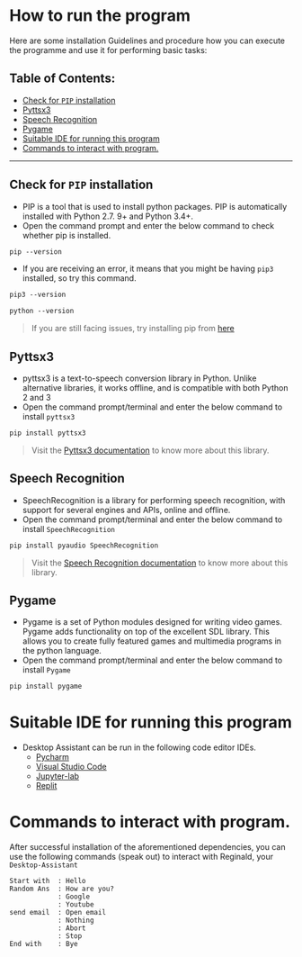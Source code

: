 # How to run the program

Here are some installation Guidelines and procedure how you can execute the programme and use it for performing basic tasks:

## Table of Contents:

- [Check for `PIP` installation](#check-for-pip-installation)
- [Pyttsx3](#pyttsx3)
- [Speech Recognition](#speech-recognition)
- [Pygame <br>](#pygame-)
- [Suitable IDE for running this program](#suitable-ide-for-running-this-program)
- [Commands to interact with program.](#commands-to-interact-with-program)

---

## Check for `PIP` installation

- PIP is a tool that is used to install python packages. PIP is automatically installed with Python 2.7. 9+ and Python 3.4+.
- Open the command prompt and enter the below command to check whether pip is installed.

```md
pip --version
```

- If you are receiving an error, it means that you might be having `pip3` installed, so try this command.

```md
pip3 --version
```

```md
python --version
```

> If you are still facing issues, try installing pip from [here](https://github.com/pypa/pip#readme)

## Pyttsx3

<!-- Pyttsx3 -->

- pyttsx3 is a text-to-speech conversion library in Python. Unlike alternative libraries, it works offline, and is compatible with both Python 2 and 3
- Open the command prompt/terminal and enter the below command to install `pyttsx3`

```md
pip install pyttsx3
```

> Visit the [Pyttsx3 documentation](https://pypi.org/project/pyttsx3/) to know more about this library.

## Speech Recognition

- SpeechRecognition is a library for performing speech recognition, with support for several engines and APIs, online and offline.
- Open the command prompt/terminal and enter the below command to install `SpeechRecognition`

```md
pip install pyaudio SpeechRecognition
```

> Visit the [Speech Recognition documentation](https://pypi.org/project/SpeechRecognition/) to know more about this library.

<!-- pygame -->

## Pygame <br>

- Pygame is a set of Python modules designed for writing video games. Pygame adds functionality on top of the excellent SDL library. This allows you to create fully featured games and multimedia programs in the python language.
- Open the command prompt/terminal and enter the below command to install `Pygame`

```md
pip install pygame
```

# Suitable IDE for running this program

- Desktop Assistant can be run in the following code editor IDEs.
  - [Pycharm](https://www.jetbrains.com/help/pycharm/installation-guide.html)
  - [Visual Studio Code](https://code.visualstudio.com/docs)
  - [Jupyter-lab](https://jupyterlab.readthedocs.io/en/latest/)
  - [Replit](https://docs.replit.com/)

# Commands to interact with program.

After successful installation of the aforementioned dependencies, you can use the following commands (speak out) to interact with Reginald, your `Desktop-Assistant`

```
Start with  : Hello
Random Ans  : How are you?
            : Google
            : Youtube
send email  : Open email
            : Nothing
            : Abort
            : Stop
End with    : Bye
```
